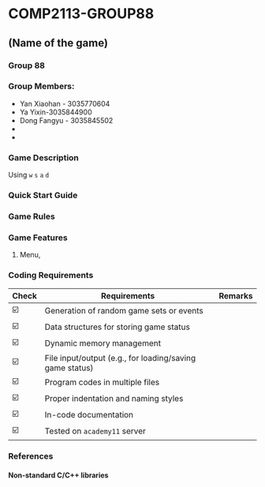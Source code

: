 # COMP2113-GROUP88

## (Name of the game)

### Group 88
### Group Members:
* Yan Xiaohan - 3035770604
* Ya Yixin-3035844900
* Dong Fangyu - 3035845502
* 
* 

### Game Description
Using `w` `s` `a` `d`

### Quick Start Guide

### Game Rules 

### Game Features
1. Menu, 

### Coding Requirements
| Check | Requirements | Remarks |  
| --- | --- | --- |  
| ☑️ | Generation of random game sets or events  |  |  
| ☑️ | Data structures for storing game status  |  |  
| ☑️ | Dynamic memory management  |  |  
| ☑️ | File input/output (e.g., for loading/saving game status)  |  |  
| ☑️ | Program codes in multiple files  |  |  
| ☑️ | Proper indentation and naming styles  |  |  
| ☑️ | In-code documentation |  |  
| ☑️ | Tested on `academy11` server |  |  


### References
#### Non-standard C/C++ libraries
